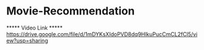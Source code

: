 # Movie-Recommendation

***** Video Link *****
https://drive.google.com/file/d/1mDYKsXIdoPVD8dq9HlkuPucCmCL2fCl5/view?usp=sharing
